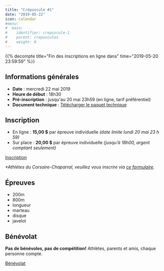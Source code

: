 ```yaml
---
title: "Crépuscule #1"
date: "2019-05-22"
icon: calendar
#menu:
#  main:
#    identifier: crepuscule-1
#    parent: crepuscules
#    weight: 0
---
```


{{% decompte title="Fin des inscriptions en ligne dans" time="2019-05-20 23:59:59" %}}

## Informations générales

- **Date** : mercredi 22 mai 2019
- **Heure de début** : 18h30
- **Pré-inscription** : jusqu'au 20 mai 23h59 (en ligne, tarif préférentiel)
- **Document technique** : [Télécharger le paquet technique](https://fichiers.corsaire-chaparral.org/s/PaHckW89Z4RajCw)

## Inscription

- En ligne : **15,00 $** par épreuve individuelle _(date limite lundi 20 mai 23 h 59)_
- Sur place : **20,00 $** par épreuve individuelle _(jusqu’à 18h00, argent comptant seulement)_

<a href="https://avs-sport.com/inscriptions.php?comp=388&user=None&key=" class="btn btn-primary" target="_blank">Inscription <span class="icon icon-pencil"></span></a>

_\*Athlètes du Corsaire-Chaparral, veuillez vous inscrire via [ce formulaire](https://campagnes.corsaire-chaparral.org/inscription-crepuscule-1-2019)_.

## Épreuves

- 200m
- 800m
- longueur
- marteau
- disque
- javelot

## Bénévolat

**Pas de bénévoles, pas de compétition!** Athlètes, parents et amis, chaque personne compte.

<a href="https://campagnes.corsaire-chaparral.org/benevolat-crepuscule-1-2019" class="btn btn-primary" target="_blank">Bénévolat <span class="icon icon-angle-right"></span></a>
